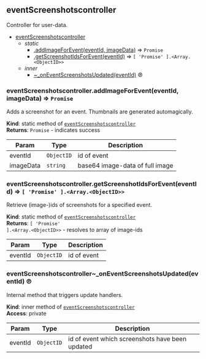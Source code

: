 <a id="module95eventscreenshotscontroller"></a>

## eventScreenshotscontroller
Controller for user-data.


* [eventScreenshotscontroller](#module95eventscreenshotscontroller)
    * _static_
        * [.addImageForEvent(eventId, imageData)](#module95eventscreenshotscontroller46addimageforevent) ⇒ <code>Promise</code>
        * [.getScreenshotIdsForEvent(eventId)](#module95eventscreenshotscontroller46getscreenshotidsforevent) ⇒ <code>[ &#x27;Promise&#x27; ].&lt;Array.&lt;ObjectID&gt;&gt;</code>
    * _inner_
        * [~_onEventScreenshotsUpdated(eventId)](#module95eventscreenshotscontroller464695oneventscreenshotsupdated) ℗

<a id="module95eventscreenshotscontroller46addimageforevent"></a>

### eventScreenshotscontroller.addImageForEvent(eventId, imageData) ⇒ <code>Promise</code>
Adds a screenshot for an event.
Thumbnails are generated automagically.

**Kind**: static method of [<code>eventScreenshotscontroller</code>](#module95eventscreenshotscontroller)  
**Returns**: <code>Promise</code> - indicates success  

| Param | Type | Description |
| --- | --- | --- |
| eventId | <code>ObjectID</code> | id of event |
| imageData | <code>string</code> | base64 image-data of full image |

<a id="module95eventscreenshotscontroller46getscreenshotidsforevent"></a>

### eventScreenshotscontroller.getScreenshotIdsForEvent(eventId) ⇒ <code>[ &#x27;Promise&#x27; ].&lt;Array.&lt;ObjectID&gt;&gt;</code>
Retrieve (image-)ids of screenshots for a specified event.

**Kind**: static method of [<code>eventScreenshotscontroller</code>](#module95eventscreenshotscontroller)  
**Returns**: <code>[ &#x27;Promise&#x27; ].&lt;Array.&lt;ObjectID&gt;&gt;</code> - resolves to array of image-ids  

| Param | Type | Description |
| --- | --- | --- |
| eventId | <code>ObjectID</code> | id of event |

<a id="module95eventscreenshotscontroller464695oneventscreenshotsupdated"></a>

### eventScreenshotscontroller~\_onEventScreenshotsUpdated(eventId) ℗
Internal method that triggers update handlers.

**Kind**: inner method of [<code>eventScreenshotscontroller</code>](#module95eventscreenshotscontroller)  
**Access**: private  

| Param | Type | Description |
| --- | --- | --- |
| eventId | <code>ObjectID</code> | id of event which screenshots have been updated |

